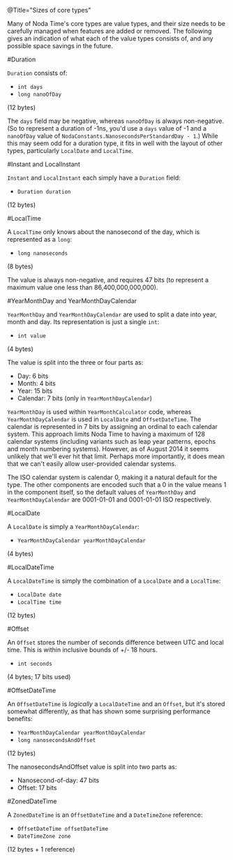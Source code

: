@Title="Sizes of core types"

Many of Noda Time's core types are value types, and their size needs to be carefully
managed when features are added or removed. The following gives an indication of what
each of the value types consists of, and any possible space savings in the future.

#Duration

`Duration` consists of:

- `int days`
- `long nanoOfDay`

(12 bytes)

The `days` field may be negative, whereas `nanoOfDay` is always non-negative. (So to represent a duration of -1ns, you'd use a `days` value of -1 and a `nanoOfDay` value of `NodaConstants.NanosecondsPerStandardDay - 1`.) While this may seem odd for a duration type, it fits in well with the layout of other types, particularly `LocalDate` and `LocalTime`.

#Instant and LocalInstant

`Instant` and `LocalInstant` each simply have a `Duration` field:

- `Duration duration`

(12 bytes)

#LocalTime

A `LocalTime` only knows about the nanosecond of the day, which is represented as a `long`:

- `long nanoseconds`

(8 bytes)

The value is always non-negative, and requires 47 bits (to represent a maximum value one less than 86,400,000,000,000).

#YearMonthDay and YearMonthDayCalendar

`YearMonthDay` and `YearMonthDayCalendar` are used to split a date into year, month and day. Its representation is just a single `int`:

- `int value`

(4 bytes)

The value is split into the three or four parts as:

- Day: 6 bits
- Month: 4 bits
- Year: 15 bits
- Calendar: 7 bits (only in `YearMonthDayCalendar`)

`YearMonthDay` is used within `YearMonthCalculator` code, whereas `YearMonthDayCalendar` is used in `LocalDate` and `OffsetDateTime`.
The calendar is represented in 7 bits by assigning an ordinal to each calendar system. This approach limits Noda Time to having
a maximum of 128 calendar systems (including variants such as leap year patterns, epochs and month numbering systems). However,
as of August 2014 it seems unlikely that we'll ever hit that limit. Perhaps more importantly, it does mean that we can't easily
allow user-provided calendar systems.

The ISO calendar system is calendar 0, making it a natural default for the type. The other components are encoded such that a 0
in the value means 1 in the component itself, so the default values of `YearMonthDay` and `YearMonthDayCalendar` are 0001-01-01
and 0001-01-01 ISO respectively.

#LocalDate

A `LocalDate` is simply a `YearMonthDayCalendar`:

- `YearMonthDayCalendar yearMonthDayCalendar`

(4 bytes)

#LocalDateTime

A `LocalDateTime` is simply the combination of a `LocalDate` and a `LocalTime`:

- `LocalDate date`
- `LocalTime time`

(12 bytes)

#Offset

An `Offset` stores the number of seconds difference
between UTC and local time. This is within inclusive bounds of +/- 18 hours.

- `int seconds`

(4 bytes; 17 bits used)

#OffsetDateTime

An `OffsetDateTime` is *logically* a `LocalDateTime` and an `Offset`, but it's stored somewhat differently,
as that has shown some surprising performance benefits:

- `YearMonthDayCalendar yearMonthDayCalendar`
- `long nanosecondsAndOffset`

(12 bytes)

The nanosecondsAndOffset value is split into two parts as:

- Nanosecond-of-day: 47 bits
- Offset: 17 bits

#ZonedDateTime

A `ZonedDateTime` is an `OffsetDateTime` and a `DateTimeZone` reference:

- `OffsetDateTime offsetDateTime`
- `DateTimeZone zone`

(12 bytes + 1 reference)
